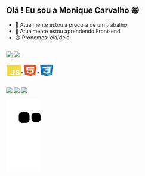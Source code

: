 ## Olá ! Eu sou a Monique Carvalho 😁


- 🔭 Atualmente estou a procura de um trabalho
- 🌱 Atualmente estou aprendendo  Front-end
- 😄 Pronomes: ela/dela
 
 ##

<div align = "centro">
  <a href="https://github.com/moniquecarvalho">
  <img height="150em" src="https://github-readme-stats.vercel.app/api?username=moniquecarvalho&show_icons=true&theme=synthwave&include_all_commits=true&count_private=true"/>
  <img height="150em" src="https://github-readme-stats.vercel.app/api/top-langs/?username=moniquecarvalho&layout=compact&langs_count=7&theme=synthwave"/>
</div>

<div style="display: inline_block"><br>
  <img align="center" alt="Js" height="30" width="40" src="https://raw.githubusercontent.com/devicons/devicon/master/icons/javascript/javascript-plain.svg">

  <img align="center" alt="HTML5" height="30" width="40" src="https://raw.githubusercontent.com/devicons/devicon/master/icons/html5/html5-original.svg">
  
  <img align="center" alt="CSS3" height="30" width="40" src="https://raw.githubusercontent.com/devicons/devicon/master/icons/css3/css3-original.svg">
  

</div>
  
  ##
 
<div> 
 <a href="https://discord.gg/#2322" target="_blank"><img src="https://img.shields.io/badge/Discord-7289DA?style=for-the-badge&logo=discord&logoColor=white" target="_blank"></a> 
  <a href = "mailto:moniquecarvalho654@gmail.com"><img src=https://img.shields.io/badge/Gmail-D14836?style=for-the-badge&logo=gmail&logoColor=white  target="_blank"></a> 
  <a href="[https://www.linkedin.com/in/monique-carvalho-15bb291b3/](https://www.linkedin.com/in/monique-carvalho-241b9427a/)" target="_blank"><img src="https://img.shields.io/badge/-LinkedIn-%230077B5?style=for-the-badge&logo=linkedin&logoColor=white" target="_blank"></a> 

   ![Snake animation](https://github.com/Moniquecarvalho/moniquecarvalho/blob/output/github-contribution-grid-snake.svg) 

</div>

